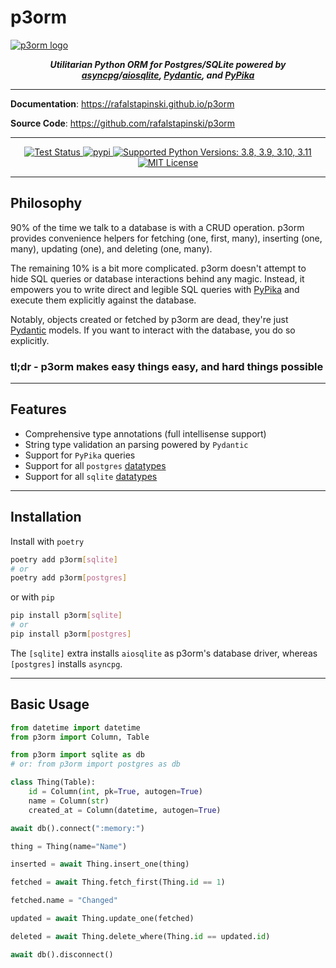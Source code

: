 # p3orm

<a href="https://rafalstapinski.github.io/p3orm">
  <img src="https://rafalstapinski.github.io/p3orm/img/logo.svg" alt="p3orm logo" />
</a>

<p align="center">
  <strong>
    <em>
      Utilitarian Python ORM for Postgres/SQLite powered by <a href="https://github.com/MagicStack/asyncpg">asyncpg</a>/<a href="https://github.com/omnilib/aiosqlite">aiosqlite</a>, <a href="https://github.com/samuelcolvin/pydantic">Pydantic</a>, and <a href="https://github.com/kayak/pypika">PyPika</a>
    </em>
  </strong>
</p>

---

**Documentation**: <a href="https://rafalstapinski.github.io/p3orm">https://rafalstapinski.github.io/p3orm</a>

**Source Code**: <a href="https://github.com/rafalstapinski/p3orm">https://github.com/rafalstapinski/p3orm</a>

---

<p align="center">
  <a href="https://github.com/rafalstapinski/p3orm/actions/workflows/test.yml" target="_blank">
    <img src="https://github.com/rafalstapinski/p3orm/actions/workflows/test.yml/badge.svg" alt="Test Status" />
  </a>
  <a href="https://pypi.org/project/p3orm" target="_blank">
    <img src="https://img.shields.io/pypi/v/p3orm?color=%2334D058" alt="pypi" />
  </a>
  <a href="https://pypi.org/project/p3orm" target="_blank">
    <img src="https://img.shields.io/pypi/pyversions/p3orm?color=%23334D058" alt="Supported Python Versions: 3.8, 3.9, 3.10, 3.11" />
  </a>
  <a href="https://github.com/rafalstapinski/p3orm/blob/master/LICENSE" target="_blank">
    <img src="https://img.shields.io/pypi/l/p3orm?color=%23334D058" alt="MIT License" />
  </a>
</p>

---
<h2>Philosophy</h2>

90% of the time we talk to a database is with a CRUD operation. p3orm provides convenience helpers for fetching (one, first, many), inserting (one, many), updating (one), and deleting (one, many).

The remaining 10% is a bit more complicated. p3orm doesn't attempt to hide SQL queries or database interactions behind any magic. Instead, it empowers you to write direct and legible SQL queries with [PyPika](https://github.com/kayak/pypika) and execute them explicitly against the database.

Notably, objects created or fetched by p3orm are dead, they're just [Pydantic](https://github.com/samuelcolvin/pydantic) models. If you want to interact with the database, you do so explicitly.

### tl;dr - p3orm makes easy things easy, and hard things possible

---
<h2>Features</h2>

- Comprehensive type annotations (full intellisense support)
- String type validation an parsing powered by `Pydantic`
- Support for `PyPika` queries
- Support for all `postgres` [datatypes](https://magicstack.github.io/asyncpg/current/usage.html#type-conversion)
- Support for all `sqlite` [datatypes](https://www.sqlite.org/datatype3.html)

---
<h2>Installation</h2>

Install with `poetry`
```sh
poetry add p3orm[sqlite]
# or
poetry add p3orm[postgres]
```

or with `pip`

```sh
pip install p3orm[sqlite]
# or
pip install p3orm[postgres]
```

The `[sqlite]` extra installs `aiosqlite` as p3orm's database driver, whereas `[postgres]` installs `asyncpg`.

---
<h2>Basic Usage</h2>

```python
from datetime import datetime
from p3orm import Column, Table

from p3orm import sqlite as db
# or: from p3orm import postgres as db

class Thing(Table):
    id = Column(int, pk=True, autogen=True)
    name = Column(str)
    created_at = Column(datetime, autogen=True)

await db().connect(":memory:")

thing = Thing(name="Name")

inserted = await Thing.insert_one(thing)

fetched = await Thing.fetch_first(Thing.id == 1)

fetched.name = "Changed"

updated = await Thing.update_one(fetched)

deleted = await Thing.delete_where(Thing.id == updated.id)

await db().disconnect()
```
